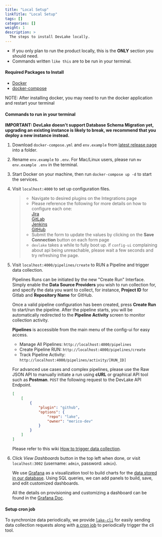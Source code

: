 ```yaml
---
title: "Local Setup"
linkTitle: "Local Setup"
tags: []
categories: []
weight: 1
description: >
  The steps to install DevLake locally.
---
```



- If you only plan to run the product locally, this is the **ONLY** section you should need.
- Commands written `like this` are to be run in your terminal.

#### Required Packages to Install<a id="user-setup-requirements"></a>

- [Docker](https://docs.docker.com/get-docker)
- [docker-compose](https://docs.docker.com/compose/install/)

NOTE: After installing docker, you may need to run the docker application and restart your terminal

#### Commands to run in your terminal<a id="user-setup-commands"></a>

**IMPORTANT: DevLake doesn't support Database Schema Migration yet,  upgrading an existing instance is likely to break, we recommend that you deploy a new instance instead.**

1. Download `docker-compose.yml` and `env.example` from [latest release page](https://github.com/merico-dev/lake/releases/latest) into a folder.
2. Rename `env.example` to `.env`. For Mac/Linux users, please run `mv env.example .env` in the terminal.
3. Start Docker on your machine, then run `docker-compose up -d` to start the services.
4. Visit `localhost:4000` to set up configuration files.
   >- Navigate to desired plugins on the Integrations page
   >- Please reference the following for more details on how to configure each one:<br>
      > <a href="plugins/jira/README.md" target="_blank">Jira</a><br>
      > <a href="plugins/gitlab/README.md" target="_blank">GitLab</a><br>
      > <a href="plugins/jenkins/README.md" target="_blank">Jenkins</a><br>
      > <a href="plugins/github/README.md" target="_blank">GitHub</a><br>
   >- Submit the form to update the values by clicking on the **Save Connection** button on each form page
   >- `devlake` takes a while to fully boot up. if `config-ui` complaining about api being unreachable, please wait a few seconds and try refreshing the page.


5. Visit `localhost:4000/pipelines/create` to RUN a Pipeline and trigger data collection.


   Pipelines Runs can be initiated by the new "Create Run" Interface. Simply enable the **Data Source Providers** you wish to run collection for, and specify the data you want to collect, for instance, **Project ID** for Gitlab and **Repository Name** for GitHub.

   Once a valid pipeline configuration has been created, press **Create Run** to start/run the pipeline.
   After the pipeline starts, you will be automatically redirected to the **Pipeline Activity** screen to monitor collection activity.

   **Pipelines** is accessible from the main menu of the config-ui for easy access.

   - Manage All Pipelines: `http://localhost:4000/pipelines`
   - Create Pipeline RUN: `http://localhost:4000/pipelines/create`
   - Track Pipeline Activity: `http://localhost:4000/pipelines/activity/[RUN_ID]`

   For advanced use cases and complex pipelines, please use the Raw JSON API to manually initiate a run using **cURL** or graphical API tool such as **Postman**. `POST` the following request to the DevLake API Endpoint.

    ```json
    [
        [
            {
                "plugin": "github",
                "options": {
                    "repo": "lake",
                    "owner": "merico-dev"
                }
            }
        ]
    ]
    ```

   Please refer to this wiki [How to trigger data collection](https://github.com/merico-dev/lake/wiki/How-to-use-the-triggers-page).

6. Click *View Dashboards* button in the top left when done, or visit `localhost:3002` (username: `admin`, password: `admin`).

   We use <a href="https://grafana.com/" target="_blank">Grafana</a> as a visualization tool to build charts for the <a href="https://github.com/merico-dev/lake/wiki/DataModel.Domain-layer-schema">data stored in our database</a>. Using SQL queries, we can add panels to build, save, and edit customized dashboards.

   All the details on provisioning and customizing a dashboard can be found in the [Grafana Doc](docs/GRAFANA.md).

#### Setup cron job

To synchronize data periodically, we provide [`lake-cli`](./cmd/lake-cli/README.md) for easily sending data collection requests along with [a cron job](./devops/sync/README.md) to periodically trigger the cli tool.
<br><br><br>